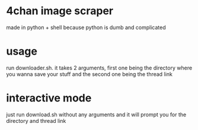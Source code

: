 # 4chan image scraper
made in python + shell because python is dumb and complicated 

# usage
run downloader.sh.
it takes 2 arguments, first one being the directory where you wanna save your stuff and the second one being the thread link
# interactive mode
just run download.sh without any arguments and it will prompt you for the directory and thread link
